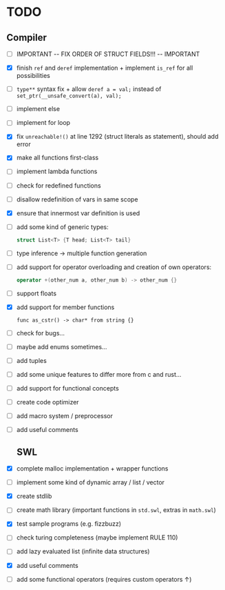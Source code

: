 # TODO

## Compiler

- [ ] IMPORTANT -- FIX ORDER OF STRUCT FIELDS!!! -- IMPORTANT

- [x] finish `ref` and `deref` implementation + implement `is_ref` for all possibilities

- [ ] `type**`  syntax fix + allow `deref a = val;` instead of `set_ptr(__unsafe_convert(a), val);`

- [ ] implement else

- [ ] implement for loop

- [x] fix `unreachable!()` at line 1292 (struct literals as statement), should add error

- [x] make all functions first-class

- [ ] implement lambda functions

- [ ] check for redefined functions

- [ ] disallow redefinition of vars in same scope

- [x] ensure that innermost var definition is used

- [ ] add some kind of generic types:
  
  ```rust
  struct List<T> {T head; List<T> tail}
  ```

- [ ] type inference -> multiple function generation 

- [ ] add support for operator overloading and creation of own operators:
  
  ```cpp
  operator +(other_num a, other_num b) -> other_num {}
  ```

- [ ] support floats

- [x] add support for member functions
  
  ```swl
  func as_cstr() -> char* from string {}
  ```

- [ ] check for bugs...

- [ ] maybe add enums sometimes...

- [ ] add tuples

- [ ] add some unique features to differ more from c and rust...

- [ ] add support for functional concepts

- [ ] create code optimizer

- [ ] add macro system / preprocessor

- [ ] add useful comments
  
  ## SWL

- [x] complete malloc implementation + wrapper functions

- [ ] implement some kind of dynamic array / list / vector

- [x] create stdlib

- [ ] create math library (important functions in `std.swl`, extras in `math.swl`)

- [x] test sample programs (e.g. fizzbuzz)

- [ ] check turing completeness (maybe implement RULE 110)

- [ ] add lazy evaluated list (infinite data structures)

- [x] add useful comments

- [ ] add some functional operators (requires custom operators ↑)
